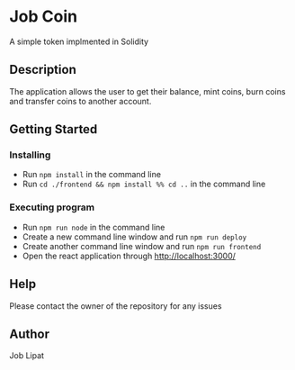 # Job Coin

A simple token implmented in Solidity

## Description

The application allows the user to get their balance, mint coins, burn coins and transfer coins to another account.

## Getting Started

### Installing

* Run `npm install` in the command line
* Run `cd ./frontend && npm install %% cd ..` in the command line
 
### Executing program

* Run `npm run node` in the command line
* Create a new command line window and run `npm run deploy`
* Create another command line window  and run `npm run frontend`
* Open the react application through [http://localhost:3000/](http://localhost:3000/)

## Help

Please contact the owner of the repository for any issues

## Author

Job Lipat